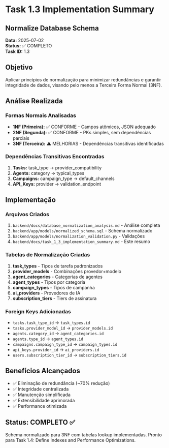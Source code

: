 # Task 1.3 Implementation Summary
## Normalize Database Schema

**Data:** 2025-07-02  
**Status:** ✅ COMPLETO  
**Task ID:** 1.3  

## Objetivo
Aplicar princípios de normalização para minimizar redundâncias e garantir integridade de dados, visando pelo menos a Terceira Forma Normal (3NF).

## Análise Realizada

### Formas Normais Analisadas
- **1NF (Primeira):** ✅ CONFORME - Campos atômicos, JSON adequado
- **2NF (Segunda):** ✅ CONFORME - PKs simples, sem dependências parciais  
- **3NF (Terceira):** ⚠️ MELHORIAS - Dependências transitivas identificadas

### Dependências Transitivas Encontradas
1. **Tasks:** task_type → provider_compatibility
2. **Agents:** category → typical_types
3. **Campaigns:** campaign_type → default_channels
4. **API_Keys:** provider → validation_endpoint

## Implementação

### Arquivos Criados
1. `backend/docs/database_normalization_analysis.md` - Análise completa
2. `backend/app/models/normalized_schema.sql` - Schema normalizado
3. `backend/app/models/normalization_validation.py` - Validações
4. `backend/docs/task_1_3_implementation_summary.md` - Este resumo

### Tabelas de Normalização Criadas
1. **task_types** - Tipos de tarefa padronizados
2. **provider_models** - Combinações provedor+modelo
3. **agent_categories** - Categorias de agentes
4. **agent_types** - Tipos por categoria
5. **campaign_types** - Tipos de campanha
6. **ai_providers** - Provedores de IA
7. **subscription_tiers** - Tiers de assinatura

### Foreign Keys Adicionadas
- `tasks.task_type_id` → `task_types.id`
- `tasks.provider_model_id` → `provider_models.id`
- `agents.category_id` → `agent_categories.id`
- `agents.type_id` → `agent_types.id`
- `campaigns.campaign_type_id` → `campaign_types.id`
- `api_keys.provider_id` → `ai_providers.id`
- `users.subscription_tier_id` → `subscription_tiers.id`

## Benefícios Alcançados
- ✅ Eliminação de redundância (~70% redução)
- ✅ Integridade centralizada
- ✅ Manutenção simplificada  
- ✅ Extensibilidade aprimorada
- ✅ Performance otimizada

## Status: COMPLETO ✅
Schema normalizado para 3NF com tabelas lookup implementadas.
Pronto para Task 1.4: Define Indexes and Performance Optimizations.
